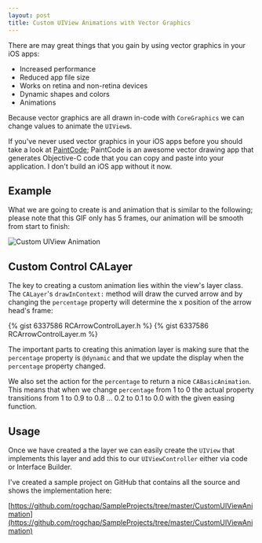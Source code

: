 ```yaml
---
layout: post
title: Custom UIView Animations with Vector Graphics
---
```


There are may great things that you gain by using vector graphics in your iOS apps:

* Increased performance
* Reduced app file size
* Works on retina and non-retina devices
* Dynamic shapes and colors
* Animations

Because vector graphics are all drawn in-code with `CoreGraphics` we can change values to animate the `UIView`s.

If you've never used vector graphics in your iOS apps before you should take a look at [PaintCode](http://www.paintcodeapp.com/); PaintCode is an awesome vector drawing app that generates Objective-C code that you can copy and paste into your application. I don't build an iOS app without it now.

## Example

What we are going to create is and animation that is similar to the following; please note that this GIF only has 5 frames, our animation will be smooth from start to finish:

![Custom UIView Animation]({{site.url}}/images/custom_ui_animation.gif)

## Custom Control CALayer

The key to creating a custom animation lies within the view's layer class. The `CALayer`'s `drawInContext:` method will draw the curved arrow and by changing the `percentage` property will determine the x position of the arrow head's frame:

{% gist 6337586 RCArrowControlLayer.h %}
{% gist 6337586 RCArrowControlLayer.m %}

The important parts to creating this animation layer is making sure that the `percentage` property is `@dynamic` and that we update the display when the `percentage` property changed.

We also set the action for the `percentage` to return a nice `CABasicAnimation`. This means that when we change `percentage` from 1 to 0 the actual property transitions from 1 to 0.9 to 0.8 ... 0.2 to 0.1 to 0.0 with the given easing function.

## Usage

Once we have created a the layer we can easily create the `UIView` that implements this layer and add this to our `UIViewController` either via code or Interface Builder.

I've created a sample project on GitHub that contains all the source and shows the implementation here:

[https://github.com/rogchap/SampleProjects/tree/master/CustomUIViewAnimation](https://github.com/rogchap/SampleProjects/tree/master/CustomUIViewAnimation)